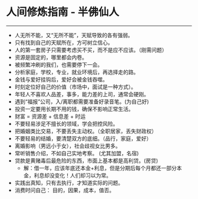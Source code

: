 # 人间修炼指南 - 半佛仙人

--- 

- 人无所不能，又“无所不能”，天赋导致的各有强弱。
- 只有找到自己的天赋所在，方可树立信心。
- 人的第一套房子只需要考虑买不买，而不是应不应该。（刚需问题）
- 资源是固定的，哪里都会内卷。
- 被频繁冲刷的我们，也需要停下一会。
- 分析家庭，学校，专业，就业环境后，再选择走的路。
- 金钱与爱好挂钩后，爱好会被金钱吞噬。
- 时刻定位好自己的价值（市场中，面试是一种方式）。
- 年轻人不喜欢人品差，事多，能力差的上司，通常会硬刚。
- 遇到“福报”公司，入/离职都需要准备好录音笔。(为自己好)
- 投资一定要用长期不用的钱，确保不影响正常生活。
- 财富 = 资源差 + 信息差 + 时运
- 不要轻易涉足不擅长的领域，学会把控风险。
- 把婚姻类比交易，不要丢失主动权。（全职居家，丢失财政权）
- 不要轻易的结婚，要清楚双方的底细。（品行，家庭，爱好）
- 离婚影响（男远小于女），社会歧视女比男多。
- 常听销售介绍，不如自己实地考察。 (尤其加盟，名宿)
- 贷款是黄赌毒后最危险的东西，市面上基本都是高利贷。(房贷)
  - 解：借一年，应该年底还本金+利息，但是分期后每个月都还一部分本金，利息却没变化！人们却习以为常。
- 实践出真知，只有去执行，才知道实际的问题。
- 消费时问自己： 目的，因果，成本，值否。